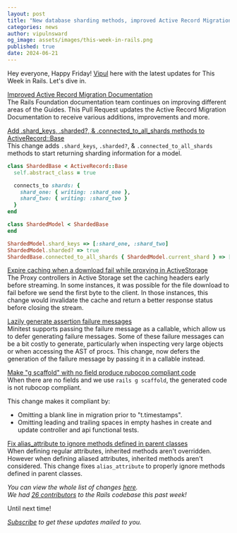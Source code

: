 ```yaml
---
layout: post
title: "New database sharding methods, improved Active Record Migration Docs, caching improvements for ActiveStorage and more!"
categories: news
author: vipulnsward
og_image: assets/images/this-week-in-rails.png
published: true
date: 2024-06-21
---
```


Hey everyone, Happy Friday! [Vipul](https://www.saeloun.com/team/vipul) here with the latest updates for This Week in Rails. Let's dive in.

[Improved Active Record Migration Documentation](https://github.com/rails/rails/pull/51928)  
The Rails Foundation documentation team continues on improving different areas of the Guides. 
This Pull Request updates the Active Record Migration Documentation to receive various additions, improvements and more.

[Add .shard_keys, .sharded?, & .connected_to_all_shards methods to ActiveRecord::Base](https://github.com/rails/rails/pull/51009)  
This change adds `.shard_keys`, `.sharded?`, & `.connected_to_all_shards` methods to start returning sharding information for a model.  

```ruby
class ShardedBase < ActiveRecord::Base
  self.abstract_class = true

  connects_to shards: {
    shard_one: { writing: :shard_one },
    shard_two: { writing: :shard_two }
  }
end

class ShardedModel < ShardedBase
end

ShardedModel.shard_keys => [:shard_one, :shard_two]
ShardedModel.sharded? => true
ShardedBase.connected_to_all_shards { ShardedModel.current_shard } => [:shard_one, :shard_two]    
```

[Expire caching when a download fail while proxying in ActiveStorage ](https://github.com/rails/rails/pull/51288)       
The Proxy controllers in Active Storage set the caching headers early before streaming.
In some instances, it was possible for the file download to fail before we send the first byte to the client.
In those instances, this change would invalidate the cache and return a better response status before closing the stream.

[Lazily generate assertion failure messages](https://github.com/rails/rails/pull/52157)  
Minitest supports passing the failure message as a callable, which allow us to defer generating failure messages.
Some of these failure messages can be a bit costly to generate, particularly when inspecting very large objects or when accessing the AST of procs.
This change, now defers the generation of the failure message by passing it in a callable instead.

[Make "g scaffold" with no field produce rubocop compliant code](https://github.com/rails/rails/pull/52161)  
When there are no fields and we use `rails g scaffold`, the generated code is not rubocop compliant. 

This change makes it compliant by:

- Omitting a blank line in migration prior to "t.timestamps".
- Omitting leading and trailing spaces in empty hashes in create and update controller and api functional tests.

[Fix alias_attribute to ignore methods defined in parent classes](https://github.com/rails/rails/pull/52145)  
When defining regular attributes, inherited methods aren't overridden. 
However when defining aliased attributes, inherited methods aren't considered.
This change fixes `alias_attribute` to properly ignore methods defined in parent classes.


_You can view the whole list of changes [here](https://github.com/rails/rails/compare/@%7B2024-06-15%7D...main@%7B2024-06-21%7D)._  
_We had [26 contributors](https://contributors.rubyonrails.org/contributors/in-time-window/20240615-20240621) to the Rails codebase this past week!_

Until next time!

_[Subscribe](https://world.hey.com/this.week.in.rails) to get these updates mailed to you._
